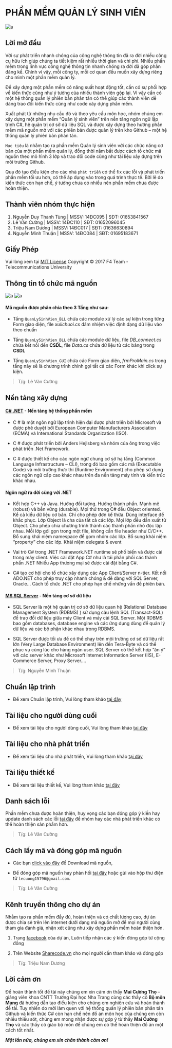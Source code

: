 # PHẦN MỀM QUẢN LÝ SINH VIÊN
![a](https://user-images.githubusercontent.com/27596661/28235914-d6ff2b0a-6942-11e7-8c61-2013b95c1303.PNG)
## Lời mở đầu
  Với sự phát triển nhanh chóng của công nghệ thông tin đã ra đời nhiều công cụ hữu ích giúp chúng ta tiết kiệm rất nhiều thời gian và chi phí. Nhiều phần mềm trong lĩnh vực công  nghệ thông tin nhanh chóng ra đời đã góp phần đáng kể. Chính vì vậy, mỗi công ty, mỗi cơ quan đều muốn xây dựng riêng cho mình một phần mềm quản lý.

  Để xây dựng một phần mềm có năng suất hoạt động tốt, cần có sự phối hợp về kiến thức cũng như ý tưởng của nhiều thành viên gộp lại. Vì vậy cần có một hệ thống quản lý phiên bản phân tán có thể giúp các thành viên dễ dàng trao đổi kiến thức cũng như code xây dựng phần mềm.
  
  Xuất phát từ những nhu cầu đó và theo yêu cầu môn học, nhóm chúng em xây dựng một phần mềm “Quản lý sinh viên” trên nền tảng ngôn ngữ lập trình C#, hệ quản trị cơ sở dữ liệu SQL và được xây dựng theo hướng phần mềm mã nguồn mở với các phiên bản được quản lý trên kho Github – một hệ thống quản lý phiên bản phân tán.
  
  `Mục tiêu` là nhằm tạo ra phần mềm Quản lý sinh viên với các chức năng cơ bản của một phần mềm quản lý, đồng thời nắm bắt được cách tổ chức mã nguồn theo mô hình 3 lớp và trao đổi code cũng như tài liệu xây dựng trên môi trường Github. 
  
  Qua đó tạo điều kiện cho các nhà `phát triển` có thể fix các lỗi và phát triển phần mềm tối ưu hơn, có thể áp dụng vào trong quá trình thực tế. Bởi lẽ do kiến thức còn hạn chế, ý tưởng chưa có nhiều nên phần mềm chưa được hoàn thiện.
## Thành viên nhóm thực hiện
1) Nguyễn Duy Thanh Tùng | MSSV: 14ĐC095 | SĐT: 01653841567
2) Lê Văn Cường | MSSV: 14ĐC110 | SĐT: 01652096045
3) Triệu Nam Dương | MSSV: 14ĐC017  | SĐT: 01636630894
4) Nguyễn Minh Thuận | MSSV: 14ĐC084 | SĐT: 01695183671
## Giấy Phép
Vui lòng xem tại [MIT License](https://github.com/F4Team-DHCN1A/QLSV/blob/master/LICENSE) Copyright © 2017 F4 Team - Telecommunications University

## Thông tin tổ chức mã nguồn 
![a](https://user-images.githubusercontent.com/27596661/28235728-3a03d372-693e-11e7-80e3-f40cba1c35f4.png)
![a](https://user-images.githubusercontent.com/27596661/28235747-afaa6334-693e-11e7-86c3-b8993361b441.png)

#### Mã nguồn được phân chia theo 3 Tầng như sau: 

* Tầng `QuanLySinhVien_BLL` chứa các module xử lý các sự kiện trong từng Form giao diện, file *xulichuoi.cs* đảm nhiệm việc định dạng dữ liệu vào theo chuẩn


* Tầng `QuanLySinhVien_BLL` chứa các module dữ liệu, file *DB_connect.cs* chứa kết nối đến **CSDL**, file *Data.cs* chứa dữ liệu từ các bảng trong  **CSDL**


* Tầng `QuanLySinhVien_GUI` chứa các Form giao diện, *frmProMain.cs* trong tầng này sẽ là chương trình chính gọi tất cả các Form khác khi click sự kiện.

> T/g: Lê Văn Cường
## Nền tảng xây dựng
#### [C# .NET](https://docs.microsoft.com/en-us/dotnet/csharp/getting-started/introduction-to-the-csharp-language-and-the-net-framework) - Nền tảng hệ thống phần mềm
* C # là một ngôn ngữ lập trình hiện đại được phát triển bởi Microsoft và được phê duyệt bởi European Computer Manufacturers Association (ECMA) và International Standards Organization (ISO).

* C # được phát triển bởi Anders Hejlsberg và nhóm của ông trong việc phát triển .Net Framework.

* C # được thiết kế cho các ngôn ngữ chung cơ sở hạ tầng (Common Language Infrastructure – CLI), trong đó bao gồm các mã (Executable Code) và môi trường thực thi (Runtime Environment) cho phép sử dụng các ngôn ngữ cấp cao khác nhau trên đa nền tảng máy tính và kiến trúc khác nhau.

#### Ngôn ngữ ra đời cùng với .NET

* Kết hợp C++ và Java. Hướng đối tượng. Hướng thành phần. Mạnh mẽ (robust) và bền vững (durable). Mọi thứ trong C# đều Object oriented. Kể cả kiểu dữ liệu cơ bản. Chỉ cho phép đơn kế thừa. Dùng interface để khắc phục. Lớp Object là cha của tất cả các lớp. Mọi lớp đều dẫn xuất từ Object. Cho phép chia chương trình thành các thành phần nhỏ độc lập nhau. Mỗi lớp gói gọn trong một file, không cần file header như C/C++. Bổ sung khái niệm namespace để gom nhóm các lớp. Bổ sung khái niệm “property” cho các lớp. Khái niệm delegate & event

* Vai trò C# trong .NET Framework.NET runtime sẽ phổ biến và được cài trong máy client. Việc cài đặt App C# như là tái phân phối các thành phần .NET Nhiều App thương mại sẽ được cài đặt bằng C#.

* C# tạo cơ hội cho tổ chức xây dựng các App Client/Server n-tier. Kết nối ADO.NET cho phép truy cập nhanh chóng & dễ dàng với SQL Server, Oracle… Cách tổ chức .NET cho phép hạn chế những vấn đề phiên bản.

#### [MS SQL Server](https://www.microsoft.com/en-us/sql-server/sql-server-2016) - Nền tảng cơ sở dữ liệu
* SQL Server là một hệ quản trị cơ sở dữ liệu quan hệ (Relational Database Management System (RDBMS) ) sử dụng câu lệnh SQL (Transact-SQL) để trao đổi dữ liệu giữa máy Client và máy cài SQL Server. Một RDBMS bao gồm databases, database engine và các ứng dụng dùng để quản lý dữ liệu và các bộ phận khác nhau trong RDBMS.

* SQL Server được tối ưu để có thể chạy trên môi trường cơ sở dữ liệu rất lớn (Very Large Database Environment) lên đến Tera-Byte và có thể phục vụ cùng lúc cho hàng ngàn user. SQL Server có thể kết hợp “ăn ý” với các server khác như Microsoft Internet Information Server (IIS), E-Commerce Server, Proxy Server….
> T/g: Nguyễn Minh Thuận
## Chuẩn lập trình
* Để xem Chuẩn lập trình, Vui lòng tham khảo [tại đây](https://github.com/F4Team-DHCN1A/QLSV/blob/master/Document/Chu%E1%BA%A9n%20l%E1%BA%ADp%20tr%C3%ACnh.md)
## Tài liệu cho người dùng cuối
* Để xem tài liệu cho người dùng cuối, Vui lòng tham khảo [tại đây](https://github.com/F4Team-DHCN1A/QLSV/blob/master/Document/T%C3%A0i%20li%E1%BB%87u%20cho%20ng%C6%B0%E1%BB%9Di%20d%C3%B9ng%20cu%E1%BB%91i.md)
## Tài liệu cho nhà phát triển
* Để xem tài liệu cho nhà phát triển, Vui lòng tham khảo [tại đây](https://github.com/F4Team-DHCN1A/QLSV/blob/master/Document/T%C3%A0i%20li%E1%BB%87u%20danh%20cho%20nh%C3%A0%20ph%C3%A1t%20tri%E1%BB%83n.md)
## Tài liệu thiết kế
* Để xem tài liệu thiết kế, Vui lòng tham khảo [tại đây](https://github.com/F4Team-DHCN1A/QLSV/blob/master/Document/T%C3%A0i%20li%E1%BB%87u%20thi%E1%BA%BFt%20k%E1%BA%BF.md)
## Danh sách lỗi
Phần mềm chưa được hoàn thiện, huy vọng các bạn đóng góp ý kiến hay update danh sách các lỗi [tại đây](https://github.com/F4Team-DHCN1A/QLSV/issues) để nhóm hay các nhà phát triển khác có thể hoàn thiện sản phẩm hơn.
> T/g: Lê Văn Cường
## Cách lấy mã và đóng góp mã nguồn
* Các bạn [click vào đây](https://github.com/F4Team-DHCN1A/QLSV/archive/master.zip) để Download mã nguồn,

* Để đóng góp mã nguồn hay phản hồi [tại đây](https://github.com/F4Team-DHCN1A/QLSV/issues) hoặc gửi vào hộp thư điện tử `lecuong15796@gmail.com`.

> T/g: Lê Văn Cường
## Kênh truyền thông cho dự án
Nhằm tạo ra phần mềm đầy đủ, hoàn thiện và có chất lượng cao, dự án được chia sẻ trên lên internet dưới dạng mã nguồn mở để mọi người cùng tham gia đánh giá, nhận xét cũng như xây dựng phần mềm hoàn thiện hơn.

1.	Trang [facebook](https://www.facebook.com/%E1%BB%A8ng-d%E1%BB%A5ng-ph%E1%BA%A7n-m%E1%BB%81m-qu%E1%BA%A3n-l%C3%BD-sinh-vi%C3%AAn-107568713233555/) của dự án, Luôn tiếp nhận các ý kiến đóng góp từ cộng đồng

2.	Trên Website [Sharecode.vn](https://sharecode.vn/source-code/phan-mem-quan-ly-sinh-vien-13414.htm) cho mọi người cần tham khảo và đóng góp

> T/g: Triệu Nam Dương
## Lời cảm ơn
Để hoàn thành tốt đề tài này chúng em xin cảm ơn thầy **Mai Cường Thọ** – giảng viên khoa CNTT Trường Đại học Nha Trang cùng các thầy cô 
**Bộ môn Mạng** đã hướng dẫn tạo điều kiện cho chúng em nghiên cứu và hoàn thành đề tài. Tuy nhiên do mới làm quen với hệ thống quản lý phiên bản phân tán Github và kiến thức C# còn hạn chế nên đồ án môn học của chúng em còn nhiều thiếu sót, chúng em mong nhận được sự góp ý từ thầy **Mai Cường Thọ** và các thầy cô giáo bộ môn để chúng em có thể hoàn thiện đồ án một cách tốt nhất.

**_Một lần nữa, chúng em xin chân thành cảm ơn!_**
